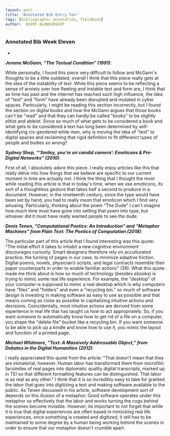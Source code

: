 ```yaml
---
layout: post
title: "Annotated Bib Entry Ten"
tags: [bibliographic annotation, fieldbook]
author:  AVERY BLANKENSHIP
---
```


### Annotated Bib Week Eleven

-

_**Jerome McGann, “The Textual Condition” (1991)**_:

While personally, I found this piece very difficult to follow and McGann's thoughts to be a little outdated, overall I think that this piece really gets at the idea of the instability of text. While this piece seems to be reflecting a sense of anxiety over hoe fleeting and instable text and form are, I think that as time has past and the internet has reached such high influence, the idea of "text" and "form" have already been disrupted and mutated in cyber spaces. Particularly, I might be reading this section incorrectly, but I found the section on digital books and how the McGann argues that those books can't be "read" and that they can hardly be called "books" to be slightly elitist and ableist. Since so much of what gets to be considered a book and what gets to be considered a text has long been determined by self-identifying cis-gendered white men, why is moving the idea of "text" to digital spaces and reclaiming that rigid definition to fit differenct types of people and bodies so wrong?

_**Sydney Shep, “‘Smiley, you’re on candid camera’: Emoticons & Pre-Digital Networks” (2010)**_:

First of all, I absolutely adore this piece. I really enjoy articles like this that really delve into how things that we believe are specific to our current moment in time are actually not. I think the thing that I thought the most while reading this article is that in today's time, when we use emoticons, its sort of a thoughtless gesture that takes half a second to produce in a document. However, in the nineteenth century, since the type would have been set by hand, you had to really *mean* that emoticon which I find very amusing. Particularly, thinking about the poem "The Dude" I can't imagine how much time must have gone into setting that poem into type, but whoever did it must have really wanted people to see the dude. 

_**Denis Tenen, “Computational Poetics: An Introduction” and “Metaphor Machines” from Plain Text: The Poetics of Computation (2018)**_:

The particular part of this article that I found interesting was this quote: "The initial effort it takes to inhabit a new cognitive environment discourages curiosity. Smart designers therefore rely on acculturated practice, the turning of pages in our case, to minimize adaptive friction. Digital poems, novels, physician’s scripts, and legal contracts resemble their paper counterparts in order to enable familiar actions" (39). What this quote made me think about is how so much of technology (besides ebooks) is trying to mimic some real life experience. For example, the "desktop" of your computer is supposed to mimic a real desktop which is why computers have "files" and "folders" and even a "recycling bin." so much of software design is investing in making software as easy to use as possible and that means coming as close as possible to capitalizing intuitive actions and decisions. Coincidentally, most intuitive actions are derived from some experience in real life that has taught us how to act appropriately. So, if you want someone to automatically know how to get rid of a file on a computer, you shape the "delete file" bucket like a recycling bin. If you want someone to be able to pick up a kindle and know how to use it, you mimic the layout and function of a printed page.

_**Michael Whitmore, “Text: A Massively Addressable Object,” from Debates in the Digital Humanities (2012)**_:

I really appreciated this quote from the article: "That doesn’t mean that they are immaterial, however. Human labor has transformed them from microfilm facsimiles of real pages into diplomatic quality digital transcripts, marked up in TEI so that different formatting features can be distinguished. That labor is as real as any other." I think that it is so  incredibly easy to take for granted the labor that goes into digitizing a text and making software available to the public. As Tenen discussed in his article, software development sort of depends on this illusion of a metaphor. Good software operates under this metaphor so effectively that the labor and works turning the cogs behind the scenes become invisible. However, its important to not forget that while it is true that digital experiences are often based in mimicking real life experiences, once something is created and digitized, it still has to be maintained to some degree by a human being working behind the scenes in order to ensure that our metaphor doesn't crumble apart.
